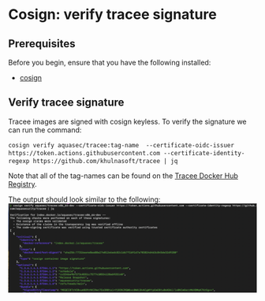 # Cosign: verify tracee signature


## Prerequisites

Before you begin, ensure that you have the following installed:

- [cosign](https://docs.sigstore.dev/cosign/installation/)

## Verify tracee signature

Tracee images are signed with cosign keyless. To verify the signature we can run the command:

```console
cosign verify aquasec/tracee:tag-name  --certificate-oidc-issuer https://token.actions.githubusercontent.com --certificate-identity-regexp https://github.com/khulnasoft/tracee | jq
```

Note that all of the tag-names can be found on the [Tracee Docker Hub Registry](https://hub.docker.com/r/aquasec/tracee/tags).

The output should look similar to the following:
![Tracee Signature Scanning](../images/signatures.png)
